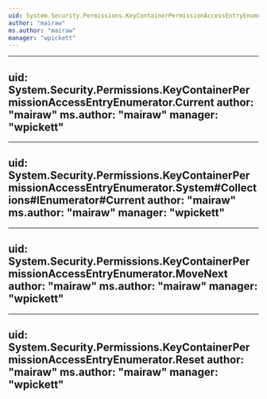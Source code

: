 ```yaml
---
uid: System.Security.Permissions.KeyContainerPermissionAccessEntryEnumerator
author: "mairaw"
ms.author: "mairaw"
manager: "wpickett"
---
```


---
uid: System.Security.Permissions.KeyContainerPermissionAccessEntryEnumerator.Current
author: "mairaw"
ms.author: "mairaw"
manager: "wpickett"
---

---
uid: System.Security.Permissions.KeyContainerPermissionAccessEntryEnumerator.System#Collections#IEnumerator#Current
author: "mairaw"
ms.author: "mairaw"
manager: "wpickett"
---

---
uid: System.Security.Permissions.KeyContainerPermissionAccessEntryEnumerator.MoveNext
author: "mairaw"
ms.author: "mairaw"
manager: "wpickett"
---

---
uid: System.Security.Permissions.KeyContainerPermissionAccessEntryEnumerator.Reset
author: "mairaw"
ms.author: "mairaw"
manager: "wpickett"
---
